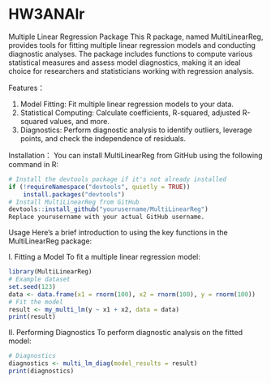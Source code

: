 # HW3ANAlr
 Multiple Linear Regression Package
This R package, named MultiLinearReg, provides tools for fitting multiple linear regression models and conducting diagnostic analyses. The package includes functions to compute various statistical measures and assess model diagnostics, making it an ideal choice for researchers and statisticians working with regression analysis.

Features：
1. Model Fitting: Fit multiple linear regression models to your data.
2. Statistical Computing: Calculate coefficients, R-squared, adjusted R-squared values, and more.
3. Diagnostics: Perform diagnostic analysis to identify outliers, leverage points, and check the independence of residuals.

Installation：
You can install MultiLinearReg from GitHub using the following command in R:
```R
# Install the devtools package if it's not already installed
if (!requireNamespace("devtools", quietly = TRUE))
    install.packages("devtools")
# Install MultiLinearReg from GitHub
devtools::install_github("yourusername/MultiLinearReg")
Replace yourusername with your actual GitHub username.
```

Usage
Here’s a brief introduction to using the key functions in the MultiLinearReg package:

I. Fitting a Model
To fit a multiple linear regression model:
```R
library(MultiLinearReg)
# Example dataset
set.seed(123)
data <- data.frame(x1 = rnorm(100), x2 = rnorm(100), y = rnorm(100))
# Fit the model
result <- my_multi_lm(y ~ x1 + x2, data = data)
print(result)
```

II. Performing Diagnostics
To perform diagnostic analysis on the fitted model:
```R
# Diagnostics
diagnostics <- multi_lm_diag(model_results = result)
print(diagnostics)
```
